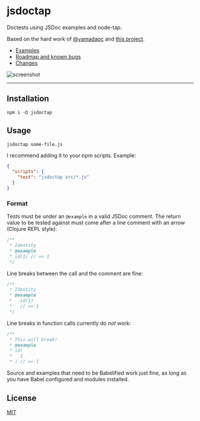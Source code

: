 # jsdoctap

Doctests using JSDoc examples and node-tap.

Based on the hard work of [@yamadapc](https://github.com/yamadapc) and [this
project](https://github.com/yamadapc/jsdoctest).

* [Examples](./examples)
* [Roadmap and known bugs](./ROADMAP.md)
* [Changes](./CHANGELOG.md)

![screenshot](http://zacanger.com/jsdoctap.gif)

--------

## Installation

`npm i -D jsdoctap`

## Usage

`jsdoctap some-file.js`

I recommend adding it to your npm scripts. Example:

```json
{
  "scripts": {
    "test": "jsdoctap src/*.js"
  }
}
```

### Format

Tests must be under an `@example` in a valid JSDoc comment.
The return value to be tested against must come after a line comment with an
arrow (Clojure REPL style):

```javascript
/**
 * Identity
 * @example
 * id(1) // => 1
 */
```

Line breaks between the call and the comment are fine:

```javascript
/**
 * Identity
 * @example
 *   id(1)
 *   // => 1
 */

```

Line breaks in function calls currently do _not_ work:

```javascript
/**
 * This will break!
 * @example
 * id(
 *   1
 * ) // => 1
```

Source and examples that need to be Babelified work just fine, as long as you
have Babel configured and modules installed.

## License

[MIT](./LICENSE.md)
